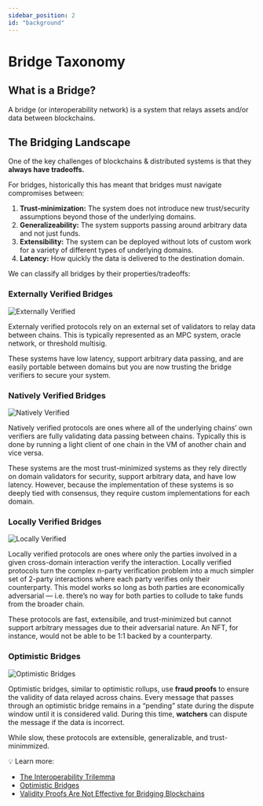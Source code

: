 ```yaml
---
sidebar_position: 2
id: "background"
---
```



# Bridge Taxonomy

## What is a Bridge?

A bridge (or interoperability network) is a system that relays assets and/or data between blockchains.

## The Bridging Landscape

One of the key challenges of blockchains & distributed systems is that they **always have tradeoffs.**

For bridges, historically this has meant that bridges must navigate compromises between:

1. **Trust-minimization:** The system does not introduce new trust/security assumptions beyond those of the underlying domains.
2. **Generalizeability:** The system supports passing around arbitrary data and not just funds.
3. **Extensibility:** The system can be deployed without lots of custom work for a variety of different types of underlying domains.
4. **Latency:** How quickly the data is delivered to the destination domain.

We can classify all bridges by their properties/tradeoffs:

### Externally Verified Bridges

![Externally Verified](/img/core-concepts/external.png)

Externaly verified protocols rely on an external set of validators to relay data between chains. This is typically represented as an MPC system, oracle network, or threshold multisig.

These systems have low latency, support arbitrary data passing, and are easily portable between domains but you are now trusting the bridge verifiers to secure your system.

### Natively Verified Bridges

![Natively Verified](/img/core-concepts/native.png)

Natively verified protocols are ones where all of the underlying chains’ own verifiers are fully validating data passing between chains. Typically this is done by running a light client of one chain in the VM of another chain and vice versa.

These systems are the most trust-minimized systems as they rely directly on domain validators for security, support arbitrary data, and have low latency. However, because the implementation of these systems is so deeply tied with consensus, they require custom implementations for each domain.

### Locally Verified Bridges

![Locally Verified](/img/core-concepts/local.png)

Locally verified protocols are ones where only the parties involved in a given cross-domain interaction verify the interaction. Locally verified protocols turn the complex n-party verification problem into a much simpler set of 2-party interactions where each party verifies only their counterparty. This model works so long as both parties are economically adversarial — i.e. there’s no way for both parties to collude to take funds from the broader chain.

These protocols are fast, extensibile, and trust-minimized but cannot support arbitrary messages due to their adversarial nature. An NFT, for instance, would not be able to be 1:1 backed by a counterparty.

### Optimistic Bridges

![Optimistic Bridges](/img/core-concepts/optimistic.png)

Optimistic bridges, similar to optimistic rollups, use **fraud proofs** to ensure the validity of data relayed across chains. Every message that passes through an optimistic bridge remains in a “pending” state during the dispute window until it is considered valid. During this time, **watchers** can dispute the message if the data is incorrect.

While slow, these protocols are extensible, generalizable, and trust-minimmized.

💡 Learn more:
- [The Interoperability Trilemma](https://blog.connext.network/the-interoperability-trilemma-657c2cf69f17)
- [Optimistic Bridges](https://blog.connext.network/optimistic-bridges-fb800dc7b0e0)
- [​​Validity Proofs Are Not Effective for Bridging Blockchains](https://blog.connext.network/validity-proofs-are-not-effective-for-bridging-blockchains-85b5e3b22a35)

